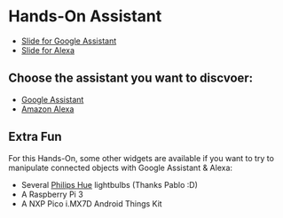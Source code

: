 # Hands-On Assistant

- [Slide for Google Assistant](https://docs.google.com/presentation/u/1/d/12_m04yZxrue1oUDJddaCfJd_UAuNDPkzlTOhK716-YY/edit?usp=drive_web)
- [Slide for Alexa](https://docs.google.com/a/xebia.fr/presentation/d/11HKDcjdbRxAitrWZTK16DXYEEOePF50e3QWepv34e8o/edit?usp=sharing)

## Choose the assistant you want to discvoer:

- [Google Assistant](google-assistant/README.md)
- [Amazon Alexa](alexa/README.md)

## Extra Fun

For this Hands-On, some other widgets are available if you want to try to manipulate 
connected objects with Google Assistant & Alexa:

- Several [Philips Hue](https://www2.meethue.com/en-us) lightbulbs (Thanks Pablo :D)
- A Raspberry Pi 3 
- A NXP Pico i.MX7D Android Things Kit